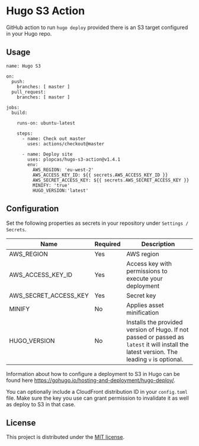 # Hugo S3 Action

GitHub action to run `hugo deploy` provided there is an S3 target configured in your Hugo repo.

## Usage

```
name: Hugo S3

on:
  push:
    branches: [ master ]
  pull_request:
    branches: [ master ]

jobs:
  build:
    
    runs-on: ubuntu-latest

    steps:
      - name: Check out master
        uses: actions/checkout@master
          
      - name: Deploy site
        uses: plopcas/hugo-s3-action@v1.4.1
        env:
          AWS_REGION: 'eu-west-2'
          AWS_ACCESS_KEY_ID: ${{ secrets.AWS_ACCESS_KEY_ID }}
          AWS_SECRET_ACCESS_KEY: ${{ secrets.AWS_SECRET_ACCESS_KEY }}
          MINIFY: 'true'
          HUGO_VERSION:'latest'
```

## Configuration

Set the following properties as secrets in your repository under `Settings / Secrets`.

Name | Required | Description
----- | --------- | -----------
AWS_REGION | Yes | AWS region
AWS_ACCESS_KEY_ID | Yes | Access key with permissions to execute your deployment
AWS_SECRET_ACCESS_KEY | Yes | Secret key
MINIFY | No | Applies asset minification
HUGO_VERSION | No | Installs the provided version of Hugo. If not passed or passed as `latest` it will install the latest version. The leading `v` is optional.

Information about how to configure a deployment to S3 in Hugo can be found here https://gohugo.io/hosting-and-deployment/hugo-deploy/.

You can optionally include a CloudFront distribution ID in your `config.toml` file. Make sure the key you use can grant permission to invalidate it as well as deploy to S3 in that case.

## License

This project is distributed under the [MIT license](LICENSE.md).
